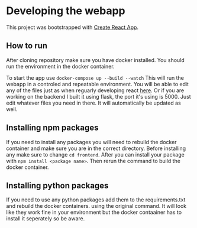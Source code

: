# Developing the webapp

This project was bootstrapped with [Create React App](https://github.com/facebook/create-react-app).

## How to run

After cloning repository make sure you have docker installed. You should run the environment in the docker container.

To start the app use `docker-compose up --build --watch` This will run the webapp in a controled and repeatable environment. You will be able to edit any of the files just as when reguarly developing react [here](http://localhost:3000/). Or if you are working on the backend I built it using flask, the port it's using is 5000. Just edit whatever files you need in there. It will automatically be updated as well.

## Installing npm packages
If you need to install any packages you will need to rebuild the docker container and make sure you are in the correct directory. Before installing any make sure to change `cd frontend`. After you can install your package with `npm install <package name>`. Then rerun the command to build the docker container.

## Installing python packages
If you need to use any python packages add them to the requirements.txt and rebuild the docker containers. using the original command. It will look like they work fine in your environment but the docker contaainer has to install it seperately so be aware.

